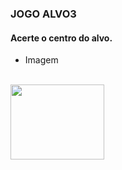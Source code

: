 ### JOGO ALVO3
#### Acerte o centro do alvo.

- Imagem

<div style="display: inline_block"><br>
  <img align="center" height="120" width="150" src="https://ik.imagekit.io/3mfjmziiqmi/alvo_UPMDzQ6PB.png?ik-sdk-version=javascript-1.4.3&updatedAt=1665198303640">
</div><br><br>




